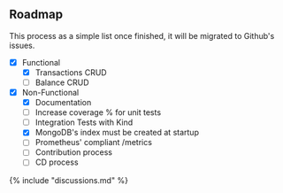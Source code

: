## Roadmap

This process as a simple list once finished, it will be migrated to Github's issues.

- [X] Functional
    * [X] Transactions CRUD
    * [ ] Balance CRUD
- [x] Non-Functional
    * [X] Documentation
    * [ ] Increase coverage % for unit tests
    * [ ] Integration Tests with Kind
    * [X] MongoDB's index must be created at startup
    * [ ] Prometheus' compliant /metrics
    * [ ] Contribution process
    * [ ] CD process

{% include "discussions.md" %}